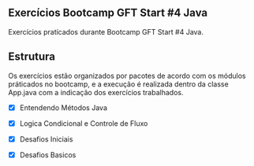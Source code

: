 ## Exercícios Bootcamp GFT Start #4 Java

Exercícios pratícados durante Bootcamp GFT Start #4 Java.

## Estrutura 

Os exercícios estão organizados por pacotes de acordo com os módulos práticados no bootcamp, e a execução é realizada dentro da classe App.java com a indicação dos exercícios trabalhados.

- [x] Entendendo Métodos Java
- [x] Logica Condicional e Controle de Fluxo
- [x] Desafios Iniciais
- [x] Desafios Basicos 


